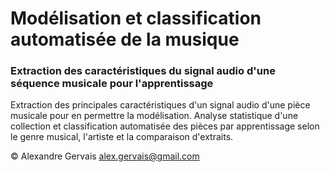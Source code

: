# Mod&eacute;lisation et classification automatis&eacute;e de la musique #

### Extraction des caract&eacute;ristiques du signal audio d'une s&eacute;quence musicale pour l'apprentissage ###

Extraction des principales caract&eacute;ristiques d'un signal audio d'une pi&egrave;ce musicale pour en permettre la mod&eacute;lisation. Analyse statistique d'une collection et classification automatis&eacute;e des pi&egrave;ces par apprentissage selon le genre musical, l'artiste et la comparaison d'extraits.

&copy; Alexandre Gervais <alex.gervais@gmail.com>